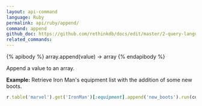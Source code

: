 ```yaml
---
layout: api-command 
language: Ruby
permalink: api/ruby/append/
command: append 
github_doc: https://github.com/rethinkdb/docs/edit/master/2-query-language/api/ruby/document-manipulation/append.md
related_commands:
---
```


{% apibody %}
array.append(value) &rarr; array
{% endapibody %}

Append a value to an array.

__Example:__ Retrieve Iron Man's equipment list with the addition of some new boots.

```rb
r.table('marvel').get('IronMan')[:equipment].append('new_boots').run(conn)
```


